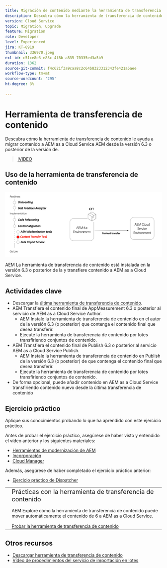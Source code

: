 ```yaml
---
title: Migración de contenido mediante la herramienta de transferencia de contenido
description: Descubra cómo la herramienta de transferencia de contenido le ayuda a migrar contenido a AEM as a Cloud Service AEM desde el.
version: Cloud Service
topic: Migration, Upgrade
feature: Migration
role: Developer
level: Experienced
jira: KT-8919
thumbnail: 336970.jpeg
exl-id: c51ce8e3-e83c-4f8b-a835-70335ed3a5b9
duration: 1362
source-git-commit: f4c621f3a9caa8c2c64b8323312343fe421a5aee
workflow-type: tm+mt
source-wordcount: '295'
ht-degree: 3%

---
```



# Herramienta de transferencia de contenido

Descubra cómo la herramienta de transferencia de contenido le ayuda a migrar contenido a AEM as a Cloud Service AEM desde la versión 6.3 o posterior de la versión de.

>[!VIDEO](https://video.tv.adobe.com/v/336970?quality=12&learn=on)

## Uso de la herramienta de transferencia de contenido

![Ciclo de vida de herramienta de transferencia de contenido](../assets/content-transfer-tool.png)

AEM La herramienta de transferencia de contenido está instalada en la versión 6.3 o posterior de la y transfiere contenido a AEM as a Cloud Service.

## Actividades clave

+ Descargar la [última herramienta de transferencia de contenido](https://experience.adobe.com/#/downloads/content/software-distribution/en/aemcloud.html?fulltext=Content*+Transfer*+Tool*&amp;1_group.propertyvalues.property=.%2Fjcr%3Acontent%2Fmetadata%2Fdc%3AsoftwareType&amp;1_group.propertyvalues.operation=equals&amp;1_group.propertyvalues.0_values=software-type%3Atooling&amp;orderby=%40jcr%3Acontent%2Fjcr%3AlastModified&amp;orderby.sort=desc&amp;layout=list&amp;p.offset=0&amp;p.limit=2).
+ AEM Transfiera el contenido final de AppMeasurement 6.3 o posterior al servicio de AEM as a Cloud Service Author.
   + AEM Instale la herramienta de transferencia de contenido en el autor de la versión 6.3 (o posterior) que contenga el contenido final que desea transferir.
   + Ejecute la herramienta de transferencia de contenido por lotes transfiriendo conjuntos de contenido.
+ AEM Transfiera el contenido final de Publish 6.3 o posterior al servicio AEM as a Cloud Service Publish.
   + AEM Instale la herramienta de transferencia de contenido en Publish de la versión 6.3 (o posterior) de que contenga el contenido final que desea transferir.
   + Ejecute la herramienta de transferencia de contenido por lotes transfiriendo conjuntos de contenido.
+ De forma opcional, puede añadir contenido en AEM as a Cloud Service transfiriendo contenido nuevo desde la última transferencia de contenido

## Ejercicio práctico

Aplique sus conocimientos probando lo que ha aprendido con este ejercicio práctico.

Antes de probar el ejercicio práctico, asegúrese de haber visto y entendido el vídeo anterior y los siguientes materiales:

+ [Herramientas de modernización de AEM](../aem-modernization-tools.md)
+ [Incorporación](../onboarding.md)
+ [Cloud Manager](../cloud-manager.md)

Además, asegúrese de haber completado el ejercicio práctico anterior:

+ [Ejercicio práctico de Dispatcher](../dispatcher.md#hands-on-exercise)

<table style="border-width:0">
    <tr>
        <td style="width:150px">
            <a  rel="noreferrer"
                target="_blank"
                href="https://github.com/adobe/aem-cloud-engineering-video-series-exercises/tree/session6-transfercontent#cloud-acceleration-bootcamp---session-6-content"><img alt="Repositorio de GitHub de ejercicios prácticos" src="../assets/github.png"/>
            </a>        
        </td>
        <td style="width:100%;margin-bottom:1rem;">
            <div style="font-size:1.25rem;font-weight:400;">Prácticas con la herramienta de transferencia de contenido</div>
            <p style="margin:1rem 0">
                AEM Explore cómo la herramienta de transferencia de contenido puede mover automáticamente el contenido de 6 a AEM as a Cloud Service.
            </p>
            <a  rel="noreferrer"
                target="_blank"
                href="https://github.com/adobe/aem-cloud-engineering-video-series-exercises/tree/session6-transfercontent#cloud-acceleration-bootcamp---session-6-content" class="spectrum-Button spectrum-Button--primary spectrum-Button--sizeM">
                <span class="spectrum-Button-label has-no-wrap has-text-weight-bold">Probar la herramienta de transferencia de contenido</span>
            </a>
        </td>
    </tr>
</table>

## Otros recursos

+ [Descargar herramienta de transferencia de contenido](https://experience.adobe.com/#/downloads/content/software-distribution/en/aemcloud.html?fulltext=Content*+Transfer*+Tool*&amp;1_group.propertyvalues.property=.%2Fjcr%3Acontent%2Fmetadata%2Fdc%3AsoftwareType&amp;1_group.propertyvalues.operation=equals&amp;1_group.propertyvalues.0_values=software-type%3Atooling&amp;orderby=%40jcr%3Acontent%2Fjcr%3AlastModified&amp;orderby.sort=desc&amp;layout=list&amp;p.offset=0&amp;p.limit=2)
+ [Vídeo de procedimientos del servicio de importación en lotes](https://experienceleague.adobe.com/docs/experience-manager-learn/cloud-service/migration/bulk-import.html)

